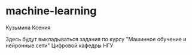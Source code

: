 # machine-learning

Кузьмина Ксения

Здесь будут выкладываться задания по курсу "Машинное обучение и нейронные сети" Цифровой кафедры НГУ
